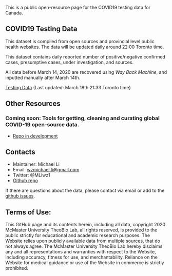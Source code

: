 This is a public open-resource page for the COVID19 testing data for Canada. 

## COVID19 Testing Data

This dataset is compiled from open sources and provincial level public health websites. 
The data will be updated daily around 22:00 Toronto time.

This dataset contains daily reported number of positive/negative confirmed cases, presumptive cases, under investigation, and sources. 

All data before March 14, 2020 are recovered using _Way Back Machine_, and inputted manually after March 14th. 

[Testing Data](https://github.com/wzmli/COVID19-Canada/raw/master/COVID-19_test.csv) (Last updated: March 18th 21:33 Toronto time)

## Other Resources

### Coming soon: Tools for getting, cleaning and curating global COVID-19 open-source  data.

- [Repo in development](https://github.com/wzmli/curate_coronadata)

## Contacts 

- Maintainer: Michael Li 
- Email: wzmichael.li@gmail.com
- Twitter: @MLiwz1
- [Github repo](https://github.com/wzmli/COVID19-Canada)

If there are questions about the data, please contact via email or add to the [github issues](https://github.com/wzmli/COVID19-Canada/issues). 

## Terms of Use:

This GitHub page and its contents herein, including all data, copyright 2020 McMaster University TheoBio Lab, all rights reserved, is provided to the public strictly for educational and academic research purposes.  The Website relies upon publicly available data from multiple sources, that do not always agree. The McMaster University TheoBio Lab hereby disclaims any and all representations and warranties with respect to the Website, including accuracy, fitness for use, and merchantability.  Reliance on the Website for medical guidance or use of the Website in commerce is strictly prohibited.
